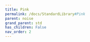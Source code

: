 ```yaml
---
title: Pink
permalink: /docs/StandardLibrary#Pink
parent: noise
grand_parent: std
has_children: False
nav_order: 2
---
```

